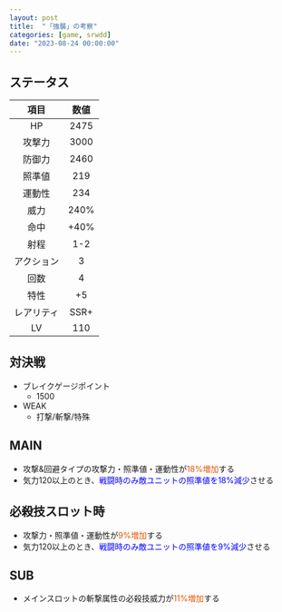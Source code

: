 ```yaml
---
layout: post
title:  "「強襲」の考察"
categories: [game, srwdd]
date: "2023-08-24 00:00:00"
---
```


## ステータス

<style>
    table {
        width: 20vw
    }
</style>

|項目|数値|
|:-:|:-:|
|HP|2475|
|攻撃力|3000|
|防御力|2460|
|照準値|219|
|運動性|234|
|威力|240%|
|命中|+40%|
|射程|1-2|
|アクション|3|
|回数|4|
|特性|+5|
|レアリティ|SSR+|
|LV|110|

## 対決戦

- ブレイクゲージポイント
  - 1500
- WEAK
  - 打撃/斬撃/特殊

## MAIN

- 攻撃&回避タイプの攻撃力・照準値・運動性が<span style="color: #e65100">18%増加</span>する
- 気力120以上のとき、<span style="color: blue">戦闘時のみ敵ユニットの照準値を18%減少</span>させる

<div id="main-1" style="width: 100vw, height: 50vh"></div>

## 必殺技スロット時

- 攻撃力・照準値・運動性が<span style="color: #e65100">9%増加</span>する
- 気力120以上のとき、<span style="color: blue">戦闘時のみ敵ユニットの照準値を9%減少</span>させる

<div id="sp-1" style="width: 100vw, height: 50vh"></div>

## SUB

- メインスロットの斬撃属性の必殺技威力が<span style="color: #e65100">11%増加</span>する

<div id="sub-1" style="width: 100vw, height: 50vh"></div>

<!-- Google Charts -->
<script type="text/javascript" src="https://www.gstatic.com/charts/loader.js"></script>

<script type="text/javascript">
google.charts.load("current", { "packages": ["corechart"] });
const ANNOTATION = { type: 'string', role: 'annotation' };
// MAIN・攻撃&回避タイプ
function main1() {
    google.charts.setOnLoadCallback(() => {
        const data = google.visualization.arrayToDataTable([
            ['気力', '攻撃力(%)', '防御力(%)', '照準値(%)', '運動性(%)', ANNOTATION],
            ['100', 18, 0, 18, 18, null],
            ['110', 18, 0, 18, 18, null],
            ['120', 18, 0, 18, 18, null],
            ['130', 18, 0, 18, 18, null],
            ['140', 18, 0, 18, 18, null],
            ['150', 18, 0, 18, 18, null],
            ['160', 18, 0, 18, 18, null],
            ['170', 18, 0, 18, 18, null],
            ['180', 18, 0, 18, 18, "18%"],
        ]);
        const options = {
            title: '強襲（MAIN・攻撃&回避タイプ）',
            curveType: 'none',
            legend: { position: 'bottom' }
        };
        const chart = new google.visualization.LineChart(
            document.getElementById('main-1')
        );
        chart.draw(data, options);
    });
}
main1();
// SP
function sp1() {
    google.charts.setOnLoadCallback(() => {
        const data = google.visualization.arrayToDataTable([
            ['気力', '攻撃力(%)', '防御力(%)', '照準値(%)', '運動性(%)', ANNOTATION],
            ['100', 9, 0, 9, 9, null],
            ['110', 9, 0, 9, 9, null],
            ['120', 9, 0, 9, 9, null],
            ['130', 9, 0, 9, 9, null],
            ['140', 9, 0, 9, 9, null],
            ['150', 9, 0, 9, 9, null],
            ['160', 9, 0, 9, 9, null],
            ['170', 9, 0, 9, 9, null],
            ['180', 9, 0, 9, 9, "9%"],
        ]);
        const options = {
            title: '強襲（必殺技スロット時）',
            curveType: 'none',
            legend: { position: 'bottom' }
        };
        const chart = new google.visualization.LineChart(
            document.getElementById('sp-1')
        );
        chart.draw(data, options);
    });
}
sp1();
// SUB1
function sub1() {
    google.charts.setOnLoadCallback(() => {
        const data = google.visualization.arrayToDataTable([
            ['気力', '必殺技威力(%)', ANNOTATION],
            ['100', 11, null],
            ['110', 11, null],
            ['120', 11, null],
            ['130', 11, null],
            ['140', 11, null],
            ['150', 11, null],
            ['160', 11, null],
            ['170', 11, null],
            ['180', 11, "11%"]
        ]);
        const options = {
            title: '強襲（SUB・メインスロットの斬撃属性の必殺技威力）',
            curveType: 'none',
            legend: { position: 'bottom' }
        };
        const chart = new google.visualization.LineChart(
            document.getElementById('sub-1')
        );
        chart.draw(data, options);
    });
}
sub1();
</script>